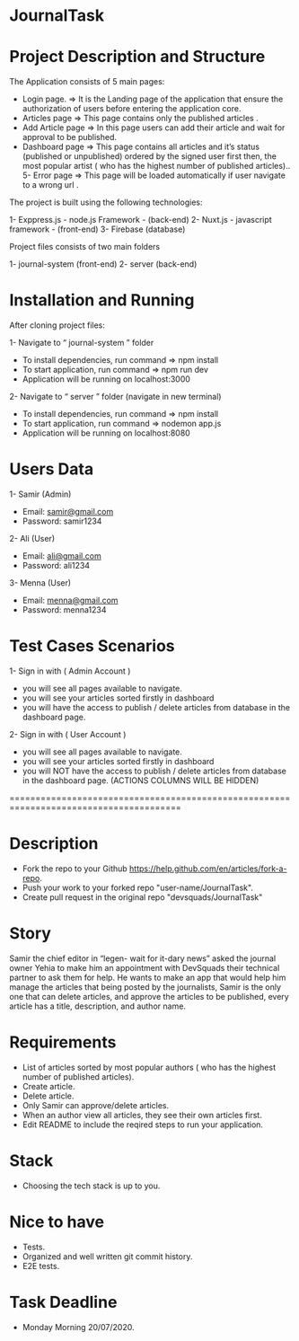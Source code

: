 # JournalTask



# Project Description and Structure

The Application consists of 5 main pages:

- Login page.             => It is the Landing page of the application that ensure the authorization of users before entering the application core.
- Articles page           => This page contains only the published articles .
- Add Article page      => In this page users can add their article and wait for approval to be published.
- Dashboard page     => This page contains all articles and it’s status (published or unpublished) ordered by the signed user first then,
			         the most popular artist ( who has the highest number of published articles)..
5- Error page              => This page will be loaded automatically if user navigate to a wrong url .


The project is built using the following technologies:

1- Exppress.js  - node.js  Framework -  (back-end) 
2- Nuxt.js - javascript framework - (front-end)
3- Firebase (database)

Project files consists of two main folders 

1- journal-system (front-end)
2- server (back-end)

# Installation and Running

After cloning project files:

1- Navigate to  “ journal-system ” folder 

- To install dependencies, run command =>  npm install
- To start application, run command =>  npm run dev
- Application will be running on localhost:3000

2- Navigate to  “ server ” folder  (navigate in new terminal)

- To install dependencies, run command =>  npm install
- To start application, run command =>  nodemon app.js
- Application will be running on localhost:8080

# Users Data 

1- Samir (Admin)

- Email: samir@gmail.com
- Password: samir1234

2- Ali (User)

- Email: ali@gmail.com
- Password: ali1234

3- Menna (User)

- Email: menna@gmail.com
- Password: menna1234

# Test Cases Scenarios 

1- Sign in with ( Admin Account ) 

- you will see all pages available to navigate.
- you will see your articles sorted firstly in dashboard
- you will have the access to publish / delete articles from database in the dashboard page.

2- Sign in with ( User Account ) 

- you will see all pages available to navigate.
- you will see your articles sorted firstly in dashboard
- you will NOT have the access to publish / delete articles from database in the dashboard page. (ACTIONS COLUMNS WILL BE HIDDEN)

=======================================================================================

# Description
- Fork the repo to your Github https://help.github.com/en/articles/fork-a-repo.
- Push your work to your forked repo "user-name/JournalTask".
- Create pull request in the original repo "devsquads/JournalTask"

# Story
Samir the chief editor in “legen- wait for it-dary news” asked the journal owner Yehia to make him an appointment with DevSquads their technical partner to ask them for help.
He wants to make an app that would help him manage the articles that being posted by the journalists, Samir is the only one that can delete articles, and approve the articles to be published, every article has a title, description, and author name.


# Requirements
- List of articles sorted by most popular authors ( who has the highest number of published articles).
- Create article.
- Delete article.
- Only Samir can approve/delete articles.
- When an author view all articles, they see their own articles first. 
- Edit README to include the reqired steps to run your application.

# Stack
- Choosing the tech stack is up to you.

# Nice to have
- Tests.
- Organized and well written git commit history.
- E2E tests.

# Task Deadline
- Monday Morning 20/07/2020.
